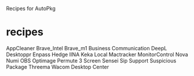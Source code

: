 Recipes for AutoPkg

# recipes
AppCleaner
Brave_Intel
Brave_m1
Business Communication
DeepL
Desktoppr
Enpass
Hedge
IINA
Keka
Local
Mactracker
MonitorControl
Nova
Numi
OBS
Optimage
Permute 3
Screen
Sensei
Sip
Support
Suspicious Package
Threema
Wacom Desktop Center
